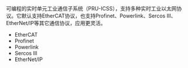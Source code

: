   可编程的实时单元工业通信子系统（PRU-ICSS），支持多种实时工业以太网协议。它默认支持EtherCAT协议，也支持Profinet、Powerlink、Sercos III、EtherNet/IP等其它通信协议，应用更灵活。

* EtherCAT
* Profinet
* Powerlink
* Sercos III
* EtherNet/IP